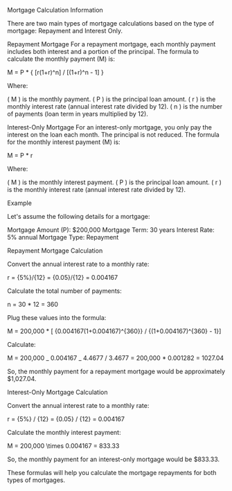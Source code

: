 Mortgage Calculation Information

<!-- Mortgage Hesaplama Bilgisi -->

There are two main types of mortgage calculations based on the type of mortgage: Repayment and Interest Only.

<!-- İki ana mortgage hesaplama türü vardır: Geri Ödemeli ve Sadece Faizli Mortgage. -->

Repayment Mortgage For a repayment mortgage, each monthly payment includes both interest and a portion of the principal. The formula to calculate the monthly payment (M) is:

<!-- Geri Ödemeli Mortgage
Bir geri ödemeli mortgage için her aylık ödeme hem faiz hem de ana paranın bir kısmını içerir. Aylık ödemeyi (M) hesaplamak için kullanılan formül şu şekildedir: -->

M = P \* { [r(1+r)^n] / [(1+r)^n - 1] }

Where:

( M ) is the monthly payment.
( P ) is the principal loan amount.
( r ) is the monthly interest rate (annual interest rate divided by 12).
( n ) is the number of payments (loan term in years multiplied by 12).

<!-- Burada:

(M) aylık ödemedir.
(P) ana para miktarıdır.
(r) aylık faiz oranıdır (yıllık faiz oranı 12'ye bölünür).
(n) ödeme sayısıdır (kredi süresi yıllarla çarpılıp 12'ye bölünür). -->

Interest-Only Mortgage For an interest-only mortgage, you only pay the interest on the loan each month. The principal is not reduced. The formula for the monthly interest payment (M) is:

<!-- Sadece Faizli Mortgage
Sadece faizli mortgage için, her ay sadece kredi faizini ödersiniz. Ana para azalmaz. Aylık faiz ödemesi (M) için formül şu şekildedir: -->

M = P \* r

Where:

( M ) is the monthly interest payment.
( P ) is the principal loan amount.
( r ) is the monthly interest rate (annual interest rate divided by 12).

<!-- Burada:

(M) aylık faiz ödemesidir.
(P) ana para miktarıdır.
(r) aylık faiz oranıdır (yıllık faiz oranı 12'ye bölünür). -->

Example

Let's assume the following details for a mortgage:

Mortgage Amount (P): $200,000
Mortgage Term: 30 years
Interest Rate: 5% annual
Mortgage Type: Repayment

<!-- Örnek

Aşağıdaki mortgage detaylarını ele alalım:

Mortgage Miktarı (P): 200.000$
Mortgage Süresi: 30 yıl
Faiz Oranı: %5 yıllık
Mortgage Türü: Geri Ödemeli -->

Repayment Mortgage Calculation

Convert the annual interest rate to a monthly rate:

r = {5%}/{12} = {0.05}/{12} = 0.004167

Calculate the total number of payments:

n = 30 \* 12 = 360

Plug these values into the formula:

M = 200,000 \* [ {0.004167(1+0.004167)^{360}} / {(1+0.004167)^{360} - 1}]

<!-- Geri Ödemeli Mortgage Hesaplaması
Yıllık faiz oranını aylık orana çevirin:

r = {5%}/{12} = {0.05}/{12} = 0.004167

Toplam ödeme sayısını hesaplayın:

n = 30 * 12 = 360

Bu değerleri formüle yerleştirin:

M = 200,000 * [ {0.004167(1+0.004167)^{360}} / {(1+0.004167)^{360} - 1}] -->

Calculate:

M = 200,000 _ 0.004167 _ 4.4677 / 3.4677 = 200,000 \* 0.001282 = 1027.04

So, the monthly payment for a repayment mortgage would be approximately $1,027.04.

<!-- Hesaplayın:

M = 200,000 * 0.004167 * 4.4677 / 3.4677 = 200,000 * 0.001282 = 1027.04

Bu durumda, geri ödemeli mortgage için aylık ödeme yaklaşık 1.027,04$ olacaktır. -->

Interest-Only Mortgage Calculation

Convert the annual interest rate to a monthly rate:

r = {5%} / {12} = {0.05} / {12} = 0.004167

<!-- Sadece Faizli Mortgage Hesaplaması
Yıllık faiz oranını aylık orana çevirin:

r = {5%} / {12} = {0.05} / {12} = 0.004167 -->

Calculate the monthly interest payment:

M = 200,000 \times 0.004167 = 833.33

So, the monthly payment for an interest-only mortgage would be $833.33.

<!--  Aylık faiz ödemesini hesaplayın:
M = 200,000 * 0.004167 = 833.33
Bu durumda, sadece faizli mortgage için aylık ödeme 833.33$ olacaktır. -->

These formulas will help you calculate the mortgage repayments for both types of mortgages.

<!-- Bu formüller, her iki mortgage türü için ödemelerinizi hesaplamanıza yardımcı olacaktır. -->
